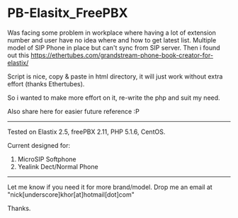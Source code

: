 # PB-Elasitx_FreePBX
Was facing some problem in workplace where having a lot of extension number and user have no idea where and how to get latest list.
Multiple model of SIP Phone in place but can't sync from SIP server.
Then i found out this https://ethertubes.com/grandstream-phone-book-creator-for-elastix/

Script is nice, copy & paste in html directory, it will just work without extra effort (thanks Ethertubes).

So i wanted to make more effort on it, re-write the php and suit my need.

Also share here for easier future reference :P

----------------------------------------------------------------------------

Tested on Elastix 2.5, freePBX	2.11, PHP 5.1.6,  CentOS.

Current designed for:
1. MicroSIP Softphone
2. Yealink Dect/Normal Phone

----------------------------------------------------------------------------

Let me know if you need it for more brand/model.
Drop me an email at  "nick[underscore]khor[at]hotmail[dot]com"

Thanks.
